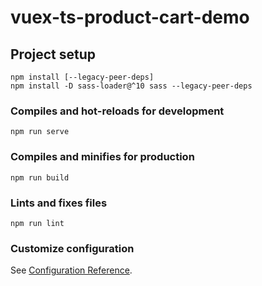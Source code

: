 # vuex-ts-product-cart-demo

## Project setup
```
npm install [--legacy-peer-deps]
npm install -D sass-loader@^10 sass --legacy-peer-deps
```

### Compiles and hot-reloads for development
```
npm run serve
```

### Compiles and minifies for production
```
npm run build
```

### Lints and fixes files
```
npm run lint
```

### Customize configuration
See [Configuration Reference](https://cli.vuejs.org/config/).
